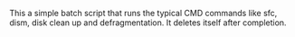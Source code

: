 This a simple batch script that runs the typical CMD commands like sfc, dism, disk clean up and defragmentation.
It deletes itself after completion.
